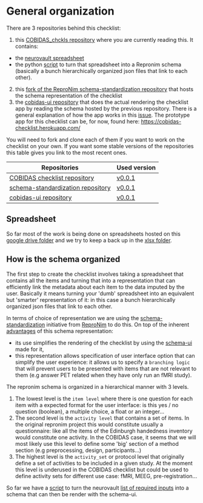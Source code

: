 # General organization

There are 3 repositories behind this checklist:

1.  this [COBIDAS_chckls repository](https://github.com/Remi-Gau/COBIDAS_chckls/) where you are currently reading this. It contains:
  - the [neurovault spreadsheet](./xlsx/metadata_neurovault.csv)
  - the python [script](./python/create_neurovault_schema.py) to turn that spreadsheet into a Repronim schema (basically a bunch hierarchically organized json files that link to each other).
2.  this [fork of the ReproNim schema-standardization repository](https://github.com/Remi-Gau/schema-standardization) that hosts the schema representation of the checklist
3.  the [cobidas-ui repository](https://github.com/Remi-Gau/cobidas-ui) that does the actual rendering the checklist app by reading the schema hosted by the previous repository. There is a general explanation of how the app works in this [issue](https://github.com/ReproNim/schema-ui/issues/4). The prototype app for this checklist can be, for now, found here: https://cobidas-checklist.herokuapp.com/

You will need to fork and clone each of them if you want to work on the checklist on your own. If you want some stable versions of the repositories this table gives you link to the most recent ones.

| Repositories                                                                            | Used version                                                                     |
|-----------------------------------------------------------------------------------------|----------------------------------------------------------------------------------|
| [COBIDAS checklist repository](https://github.com/Remi-Gau/COBIDAS_chckls/)             | [v0.0.1](https://github.com/Remi-Gau/COBIDAS_chckls/releases/tag/v0.0.1)         |
| [schema-standardization repository](https://github.com/Remi-Gau/schema-standardization) | [v0.0.1](https://github.com/Remi-Gau/schema-standardization/releases/tag/v0.0.1) |
| [cobidas-ui repository](https://github.com/Remi-Gau/cobidas-ui)                         | [v0.0.1](https://github.com/Remi-Gau/cobidas-ui/releases/tag/v0.0.1)             |


## Spreadsheet

So far most of the work is being done on spreadsheets hosted on this [google drive folder](https://drive.google.com/drive/folders/1wg5k-6pSB3mQm_a30abX6qb-lzTn_S-Y?usp=sharing) and we try to keep a back up in the [xlsx folder](./xlsx/me).

## How is the schema organized

The first step to create the checklist involves taking a spreadsheet that contains all the items and turning that into a representation that can efficiently link the metadata about each item to the data imputed by the user. Basically it means turning your 'dumb' spreadsheet into an equivalent but 'smarter' representation of it: in this case a bunch hierarchically organized json files that link to each other.

In terms of choice of representation we are using the [schema-standardization](https://github.com/ReproNim/schema-standardization) initiative from [ReproNim](http://www.repronim.org/) to do this. On top of the inherent [advantages](https://github.com/ReproNim/schema-standardization#30-advantages-of-current-representation) of this schema representation:
-   its use simplifies the rendering of the checklist by using the [schema-ui](https://github.com/ReproNim/schema-ui) made for it,
-   this representation allows specification of user interface option that can simplify the user experience: it allows us to specify a `branching logic` that will prevent users to be presented with items that are not relevant to them (e.g answer PET related when they have only run an fMRI study).

The repronim schema is organized in a hierarchical manner with 3 levels.

1. The lowest level is the `item level` where there is one question for each item with a expected format for the user interface: is this yes / no question (boolean), a multiple choice, a float or an integer...
2. The second level is the `activity level` that contains a set of items. In the original repronim project this would constitute usually a questionnaire: like all the items of the Edinburgh handedness inventory would constitute one activity. In the COBIDAS case, it seems that we will most likely use this level to define some 'big' section of a method section (e.g preprocessing, design, participants...)
3. The highest level is the `activity_set` or protocol level that originally define a set of activities to be included in a given study. At the moment this level is underused in the COBIDAS checklist but could be used to define activity sets for different use case: fMRI, MEEG, pre-registration...


So far we have a [script](./python/create_neurovault_schema.py) to turn the neurovault [list of required inputs](./xlsx/metadata_neurovault.csv) into a schema that can then be render with the schema-ui.
